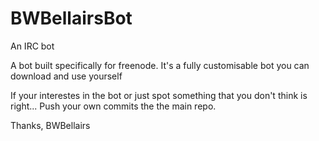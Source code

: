 # BWBellairsBot
An IRC bot

A bot built specifically for freenode.
 	It's a fully customisable bot you can download and use yourself
  
If your interestes in the bot or just spot something that you don't think is right...
 	Push your own commits the the main repo.
  
Thanks,
	BWBellairs
